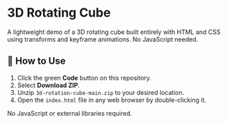 # 3D Rotating Cube

A lightweight demo of a 3D rotating cube built entirely with HTML and CSS using transforms and keyframe animations. No JavaScript needed.

## 🚀 How to Use

1. Click the green **Code** button on this repository.
2. Select **Download ZIP**.
3. Unzip `3d-rotation-cube-main.zip` to your desired location.
4. Open the `index.html` file in any web browser by double-clicking it.

No JavaScript or external libraries required.
